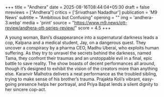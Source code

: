 +++
title = "Andhera"
date = 2025-08-16T08:44:04+05:30
draft = false
mreviews = ["Andhera"]
critics = ['Srivathsan Nadadhur']
publication = 'M9 News'
subtitle = "Ambitious but Confusing"
opening = ""
img = 'andhera-3.webp'
media = 'print'
source = "https://www.m9.news/ott-review/andhera-ott-series-review/"
score = 4.5
+++

A young woman, Bani’s disappearance into a supernatural darkness leads a cop, Kalpana and a medical student, Jay, on a dangerous quest. They uncover a conspiracy by a pharma CEO, Madhu Uberai, who exploits human suffering. As they try to unravel the secrets behind the darkness, named Tama, they confront their traumas and an unstoppable evil in a final, epic battle to save reality. The show boasts of decent performances all around, though it’s designed to exhibit the vision of the creators more than anything else. Karanvir Malhotra delivers a neat performance as the troubled sibling, trying to make sense of his brother’s trauma. Prajakta Koli’s vibrant, easy-going presence helps her portrayal, and Priya Bapat lends a silent dignity to her sincere cop-act.

